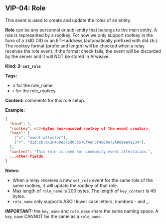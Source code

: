 ## VIP-04: Role

This event is used to create and update the roles of an entity.

**Role** can be any personnel or sub-entity that belongs to the main entity. A role is represented by a rootkey. For now we only support rootkey in the form of a zkID DID or an ETH address (automatically prefixed with did:zk:). The rootkey format  (prefix and length) will be checked when a relay receives the role event. If the format check fails, the event will be discarded by the server and it will NOT be stored in Arweave. 

**Kind: 2: `set_role`**

**Tags:** 
- n for the role_name.
- r for the role_rootkey.

**Content:** comments for this role setup. 

**Example:**
```json
{
  "kind": 2,
  "rootkey": <32-bytes hex-encoded rootkey of the event creator>,
  "tags": [
    ["n", "event-attester"],
    ["r", "did:zk:0x2F460e375d0C657CfAeF5f486bA72A989ee41234"],
  ],
  "content": "This role is used for community event attestation.",
  ...other fields
}
```
**Notes:**
- When a relay receives a new `set_role` event for the same role of the same rootkey, it will update the rootkey of that role.
- Max length of `role_name` is 200 bytes. The length of `key_content` is 49 bytes.
- `role_name` only supports ASCII lower case letters, numbers - and _. 

**IMPORTANT:** the `key_name` and `role_name` share the same naming space. A `key_name` CANNOT be the same as a `role_name`. 

